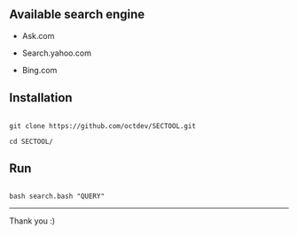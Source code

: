 


## Available search engine

- Ask.com

- Search.yahoo.com

- Bing.com

## Installation

```

git clone https://github.com/octdev/SECTOOL.git 

cd SECTOOL/

```

## Run

```

bash search.bash "QUERY"

```

-------------------------

Thank you :)


